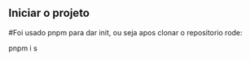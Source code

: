 ## Iniciar o projeto

#Foi usado pnpm para dar init, ou seja apos clonar o repositorio rode:

pnpm i
s
